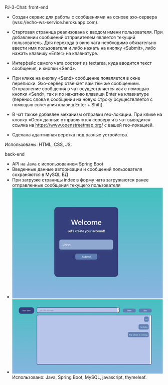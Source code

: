 PJ-3-Chat:
front-end
* Создан сервис для работы с сообщениями на основе эхо-сервера (wss://echo-ws-service.herokuapp.com). 

* Стартовая страница реализована с вводом имени пользователя. При добавлении сообщений отправителем является текущий пользователь. Для перехода в окно чата необходимо обязательно ввести имя пользователя и либо нажать на кнопку «Submit», либо нажать клавишу «Enter» на клавиатуре. 

* Интерфейс самого чата состоит из textarea, куда вводится текст сообщения, и кнопки «Send». 

* При клике на кнопку «Send» сообщение появляется в окне переписки. Эхо-сервер отвечает вам тем же сообщением. Отправление сообщения в чат осуществляется как с помощью кнопки «Send», так и по нажатию клавиши Enter на клавиатуре (перенос слова в сообщении на новую строку осуществляется с помощью сочетания клавиш Enter + Shift). 

* В чат также добавлен механизм отправки гео-локации. При клике на кнопку «Geo» данные отправляются серверу и в чат выводится ссылка на https://www.openstreetmap.org/ с вашей гео-локацией. 

* Сделана адаптивная верстка под разные устройства.

Использованы: HTML, CSS, JS.

back-end
* API на Java с использованием Spring Boot
* Введенные данные авторизации и сообщений пользователя сохраняются в MySQL БД
* При загрузке страницы index в форму чата загружаются ранее отправленные сообщения текущего пользователя
* ![](chat/src/main/resources/img/autorisathion.png)
* ![](chat/src/main/resources/img/loading_messages.png)
Использовано: Java, Spring Boot, MySQL, javascript, thymeleaf.
